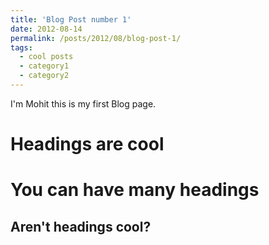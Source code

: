 ```yaml
---
title: 'Blog Post number 1'
date: 2012-08-14
permalink: /posts/2012/08/blog-post-1/
tags:
  - cool posts
  - category1
  - category2
---
```


I'm Mohit this is my first Blog page.

Headings are cool
======

You can have many headings
======

Aren't headings cool?
------
